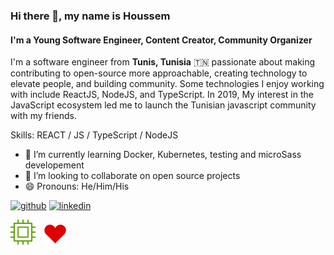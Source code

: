 ### Hi there 👋, my name is Houssem
#### I'm a Young Software Engineer, Content Creator, Community Organizer
I'm a software engineer from **Tunis, Tunisia**  🇹🇳 passionate about making contributing to open-source more approachable, creating technology to elevate people, and building community. Some technologies I enjoy working with include ReactJS, NodeJS, and TypeScript. In 2019, My interest in the JavaScript ecosystem led me to launch the Tunisian javascript community with my friends.

Skills:  REACT / JS / TypeScript / NodeJS

- 🌱 I’m currently learning Docker, Kubernetes,  testing and microSass developement 
- 👯 I’m looking to collaborate on open source projects 
- 😄 Pronouns: He/Him/His 


[<img src='https://cdn.jsdelivr.net/npm/simple-icons@3.0.1/icons/github.svg' alt='github' height='40'>](https://github.com/houssemAmiri)  [<img src='https://cdn.jsdelivr.net/npm/simple-icons@3.0.1/icons/linkedin.svg' alt='linkedin' height='40'>](https://www.linkedin.com/in/https://www.linkedin.com/in/houssem-amiri//)  

<a href='https://docs.github.com/en/developers'><img src='https://raw.githubusercontent.com/acervenky/animated-github-badges/master/assets/devbadge.gif' width='40' height='40'></a> <a href='https://docs.github.com/en/github/supporting-the-open-source-community-with-github-sponsors'><img src='https://raw.githubusercontent.com/acervenky/animated-github-badges/master/assets/sponsorbadge.gif' width='35' height='35'></a> 

